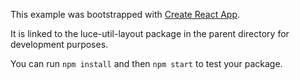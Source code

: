 This example was bootstrapped with [Create React App](https://github.com/facebook/create-react-app).

It is linked to the luce-util-layout package in the parent directory for development purposes.

You can run `npm install` and then `npm start` to test your package.
